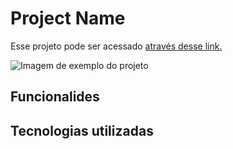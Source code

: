 # Project Name

<!-- Description -->

<!-- Link -->
Esse projeto pode ser acessado [através desse link.][link-projeto]

![Imagem de exemplo do projeto][img-exemplo-projeto]

## Funcionalides

<!-- Functionalities -->

## Tecnologias utilizadas

<!-- List technologies -->

<!-- Variables -->
[img-exemplo-projeto]: https://gabrieszin.github.io/
[link-projeto]: https://gabrieszin.github.io/
